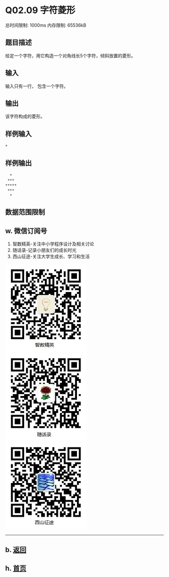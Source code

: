 # Q02.09 字符菱形

总时间限制: 1000ms 内存限制: 65536kB

## 题目描述

给定一个字符，用它构造一个对角线长5个字符，倾斜放置的菱形。

## 输入

输入只有一行， 包含一个字符。

## 输出

该字符构成的菱形。

## 样例输入

    *

## 样例输出

      *
     ***
    *****
     ***
      *

## 数据范围限制

## w. 微信订阅号

1. 智数精英-关注中小学程序设计及相关讨论
2. 随话录-记录小朋友们的成长时光
2. 西山征途-关注大学生成长、学习和生活

![欢迎关注“智数精英”订阅号](../../assets/me/img/idea8.jpg)
![欢迎关注“随话录”订阅号](../../assets/me/img/shl8.jpg)
![欢迎关注“西山征途”订阅号](../../assets/me/img/xszt8.jpg)

----------

## b. [返回](../)
    
## h. [首页](../../)


